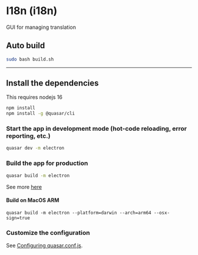 # I18n (i18n)

GUI for managing translation

## Auto build
```bash
sudo bash build.sh
```

---

## Install the dependencies
This requires nodejs 16
```bash
npm install
npm install -g @quasar/cli
```

### Start the app in development mode (hot-code reloading, error reporting, etc.)
```bash
quasar dev -m electron
```

### Build the app for production
```bash
quasar build -m electron
```
See more [here](https://quasar.dev/quasar-cli/developing-electron-apps/build-commands)

#### Build on MacOS ARM
```
quasar build -m electron --platform=darwin --arch=arm64 --osx-sign=true
```

### Customize the configuration
See [Configuring quasar.conf.js](https://quasar.dev/quasar-cli/quasar-conf-js).
